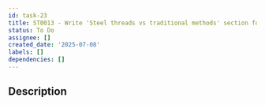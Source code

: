 ```yaml
---
id: task-23
title: ST0013 - Write 'Steel threads vs traditional methods' section for blog 0002
status: To Do
assignee: []
created_date: '2025-07-08'
labels: []
dependencies: []
---
```


## Description
